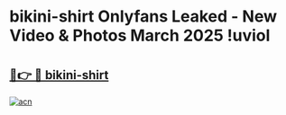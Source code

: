 # bikini-shirt Onlyfans Leaked - New Video & Photos March 2025 !uviol

# <h2><a href="https://fo77nz.iuczelnia.edu.pl?title=bikini-shirt&ref=uviol">🔗👉 🔴 bikini-shirt</a></h2>

[![acn](https://github.com/user-attachments/assets/0f9c940e-d8b0-45ae-aac7-cd30a18b3e1c)](https://fo77nz.iuczelnia.edu.pl?title=bikini-shirt&ref=uviol)

